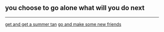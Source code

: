 ## you choose to go alone what will you do next
---
[get and get a summer tan](../tan.md)
[go and make some new friends](../friends.md)